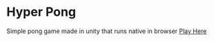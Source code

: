 # Hyper Pong
Simple pong game made in unity that runs native in browser [Play Here](https://th3-rocha.github.io/HyperPong-WebGame/)
